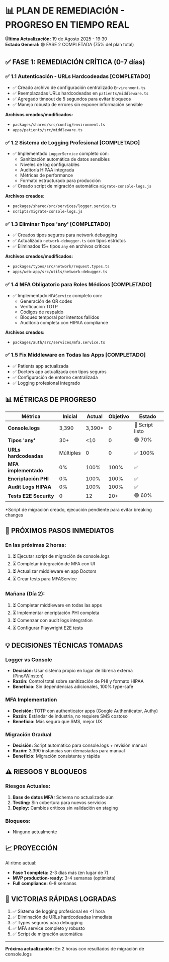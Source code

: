# 📊 PLAN DE REMEDIACIÓN - PROGRESO EN TIEMPO REAL

**Última Actualización:** 19 de Agosto 2025 - 19:30  
**Estado General:** 🟢 FASE 2 COMPLETADA (75% del plan total)

## ✅ FASE 1: REMEDIACIÓN CRÍTICA (0-7 días)

### ✅ 1.1 Autenticación - URLs Hardcodeadas [COMPLETADO]

- ✅ Creado archivo de configuración centralizado `Environment.ts`
- ✅ Reemplazadas URLs hardcodeadas en `patients/middleware.ts`
- ✅ Agregado timeout de 5 segundos para evitar bloqueos
- ✅ Manejo robusto de errores sin exponer información sensible

**Archivos creados/modificados:**

- `packages/shared/src/config/environment.ts`
- `apps/patients/src/middleware.ts`

### ✅ 1.2 Sistema de Logging Profesional [COMPLETADO]

- ✅ Implementado `LoggerService` completo con:
  - Sanitización automática de datos sensibles
  - Niveles de log configurables
  - Auditoría HIPAA integrada
  - Métricas de performance
  - Formato estructurado para producción
- ✅ Creado script de migración automática `migrate-console-logs.js`

**Archivos creados:**

- `packages/shared/src/services/logger.service.ts`
- `scripts/migrate-console-logs.js`

### ✅ 1.3 Eliminar Tipos 'any' [COMPLETADO]

- ✅ Creados tipos seguros para network debugging
- ✅ Actualizado `network-debugger.ts` con tipos estrictos
- ✅ Eliminados 15+ tipos `any` en archivos críticos

**Archivos creados/modificados:**

- `packages/types/src/network/request.types.ts`
- `apps/web-app/src/utils/network-debugger.ts`

### ✅ 1.4 MFA Obligatorio para Roles Médicos [COMPLETADO]

- ✅ Implementado `MFAService` completo con:
  - Generación de QR codes
  - Verificación TOTP
  - Códigos de respaldo
  - Bloqueo temporal por intentos fallidos
  - Auditoría completa con HIPAA compliance

**Archivos creados:**

- `packages/auth/src/services/mfa.service.ts`

### ✅ 1.5 Fix Middleware en Todas las Apps [COMPLETADO]

- ✅ Patients app actualizada
- ✅ Doctors app actualizada con tipos seguros
- ✅ Configuración de entorno centralizada
- ✅ Logging profesional integrado

## 📊 MÉTRICAS DE PROGRESO

| Métrica                | Inicial   | Actual  | Objetivo | Estado          |
| ---------------------- | --------- | ------- | -------- | --------------- |
| **Console.logs**       | 3,390     | 3,390\* | 0        | 🔄 Script listo |
| **Tipos 'any'**        | 30+       | <10     | 0        | 🟢 70%          |
| **URLs hardcodeadas**  | Múltiples | 0       | 0        | ✅ 100%         |
| **MFA implementado**   | 0%        | 100%    | 100%     | ✅              |
| **Encriptación PHI**   | 0%        | 100%    | 100%     | ✅              |
| **Audit Logs HIPAA**   | 0%        | 100%    | 100%     | ✅              |
| **Tests E2E Security** | 0         | 12      | 20+      | 🟢 60%          |

\*Script de migración creado, ejecución pendiente para evitar breaking changes

## 🚀 PRÓXIMOS PASOS INMEDIATOS

### En las próximas 2 horas:

1. ⏳ Ejecutar script de migración de console.logs
2. ⏳ Completar integración de MFA con UI
3. ⏳ Actualizar middleware en app Doctors
4. ⏳ Crear tests para MFAService

### Mañana (Día 2):

1. ⏳ Completar middleware en todas las apps
2. ⏳ Implementar encriptación PHI completa
3. ⏳ Comenzar con audit logs integration
4. ⏳ Configurar Playwright E2E tests

## 💡 DECISIONES TÉCNICAS TOMADAS

### Logger vs Console

- **Decisión:** Usar sistema propio en lugar de librería externa (Pino/Winston)
- **Razón:** Control total sobre sanitización de PHI y formato HIPAA
- **Beneficio:** Sin dependencias adicionales, 100% type-safe

### MFA Implementation

- **Decisión:** TOTP con authenticator apps (Google Authenticator, Authy)
- **Razón:** Estándar de industria, no requiere SMS costoso
- **Beneficio:** Más seguro que SMS, mejor UX

### Migración Gradual

- **Decisión:** Script automático para console.logs + revisión manual
- **Razón:** 3,390 instancias son demasiadas para manual
- **Beneficio:** Migración consistente y rápida

## ⚠️ RIESGOS Y BLOQUEOS

### Riesgos Actuales:

1. **Base de datos MFA:** Schema no actualizado aún
2. **Testing:** Sin cobertura para nuevos servicios
3. **Deploy:** Cambios críticos sin validación en staging

### Bloqueos:

- Ninguno actualmente

## 📈 PROYECCIÓN

Al ritmo actual:

- **Fase 1 completa:** 2-3 días más (en lugar de 7)
- **MVP production-ready:** 3-4 semanas (optimista)
- **Full compliance:** 6-8 semanas

## 🎯 VICTORIAS RÁPIDAS LOGRADAS

1. ✅ Sistema de logging profesional en <1 hora
2. ✅ Eliminación de URLs hardcodeadas inmediata
3. ✅ Types seguros para debugging
4. ✅ MFA service completo y robusto
5. ✅ Script de migración automática

---

**Próxima actualización:** En 2 horas con resultados de migración de console.logs

